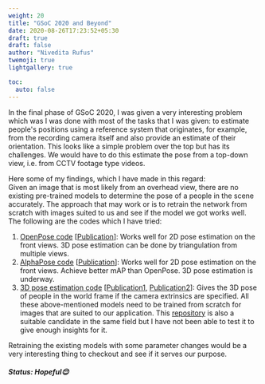```yaml
---
weight: 20
title: "GSoC 2020 and Beyond"
date: 2020-08-26T17:23:52+05:30
draft: true
draft: false
author: "Nivedita Rufus"
twemoji: true
lightgallery: true

toc:
  auto: false
---
```


In the final phase of GSoC 2020, I was given a very interesting problem which was I was done with most of the tasks that I was given: to estimate people's positions using a reference system that originates, for example, from the recording camera itself and also provide an estimate of their orientation. This looks like a simple problem over the top but has its challenges. We would have to do this estimate the pose from a top-down view, i.e. from CCTV footage type videos. 

Here some of my findings, which I have made in this regard:  
Given an image that is most likely from an overhead view, there are no existing pre-trained models to determine the pose of a people in the scene accurately. The approach that may work or is to retrain the network from scratch with images suited to us and see if the model we got works well. The following are the codes which I have tried:
1. [OpenPose code](https://github.com/CMU-Perceptual-Computing-Lab/openpose) [[Publication](https://arxiv.org/abs/1812.08008)]: Works well for 2D pose estimation on the front views. 3D pose estimation can be done by triangulation from multiple views.  
2. [AlphaPose code](https://github.com/MVIG-SJTU/AlphaPose) [[Publication](https://www.mvig.org/research/alphapose.html)]: Works well for 2D pose estimation on the front views. Achieve better mAP than OpenPose. 3D pose estimation is underway.
3. [3D pose estimation code](https://github.com/Daniil-Osokin/lightweight-human-pose-estimation-3d-demo.pytorch) [[Publication1](https://arxiv.org/pdf/1811.12004.pdf), [Publication2](https://arxiv.org/pdf/1712.03453.pdf)]: Gives the 3D pose of people in the world frame if the camera extrinsics are specified.
All these above-mentioned models need to be trained from scratch for images that are suited to our application.
This [repository](https://github.com/facebookresearch/DensePose) is also a suitable candidate in the same field but I have not been able to test it to give enough insights for it.  

Retraining the existing models with some parameter changes would be a very interesting thing to checkout and see if it serves our purpose.  

##### Status: Hopeful:relieved:
